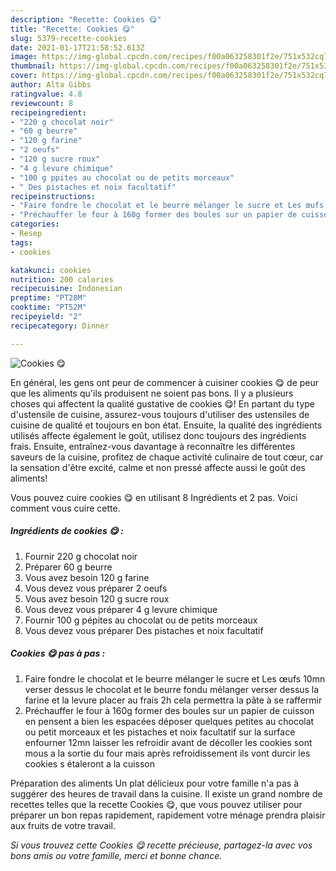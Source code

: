 ```yaml
---
description: "Recette: Cookies 😋"
title: "Recette: Cookies 😋"
slug: 5379-recette-cookies
date: 2021-01-17T21:58:52.613Z
image: https://img-global.cpcdn.com/recipes/f00a063258301f2e/751x532cq70/cookies-😋-photo-principale-de-la-recette.jpg
thumbnail: https://img-global.cpcdn.com/recipes/f00a063258301f2e/751x532cq70/cookies-😋-photo-principale-de-la-recette.jpg
cover: https://img-global.cpcdn.com/recipes/f00a063258301f2e/751x532cq70/cookies-😋-photo-principale-de-la-recette.jpg
author: Alta Gibbs
ratingvalue: 4.8
reviewcount: 8
recipeingredient:
- "220 g chocolat noir"
- "60 g beurre"
- "120 g farine"
- "2 oeufs"
- "120 g sucre roux"
- "4 g levure chimique"
- "100 g ppites au chocolat ou de petits morceaux"
- " Des pistaches et noix facultatif"
recipeinstructions:
- "Faire fondre le chocolat et le beurre mélanger le sucre et Les œufs 10mn verser dessus le chocolat et le beurre fondu mélanger verser dessus la farine et la levure placer au frais 2h cela permettra la pâte à se raffermir"
- "Préchauffer le four à 160g former des boules sur un papier de cuisson en pensent a bien les espacées déposer quelques petites au chocolat ou petit morceaux et les pistaches et noix facultatif sur la surface enfourner 12mn laisser les refroidir avant de décoller les cookies sont mous a la sortie du four mais après refroidissement ils vont durcir les cookies s étaleront a la cuisson"
categories:
- Resep
tags:
- cookies

katakunci: cookies 
nutrition: 200 calories
recipecuisine: Indonesian
preptime: "PT28M"
cooktime: "PT52M"
recipeyield: "2"
recipecategory: Dinner

---
```



![Cookies 😋](https://img-global.cpcdn.com/recipes/f00a063258301f2e/751x532cq70/cookies-😋-photo-principale-de-la-recette.jpg)

En général, les gens ont peur de commencer à cuisiner cookies 😋 de peur que les aliments qu'ils produisent ne soient pas bons. Il y a plusieurs choses qui affectent la qualité gustative de cookies 😋! En partant du type d'ustensile de cuisine, assurez-vous toujours d'utiliser des ustensiles de cuisine de qualité et toujours en bon état. Ensuite, la qualité des ingrédients utilisés affecte également le goût, utilisez donc toujours des ingrédients frais. Ensuite, entraînez-vous davantage à reconnaître les différentes saveurs de la cuisine, profitez de chaque activité culinaire de tout cœur, car la sensation d'être excité, calme et non pressé affecte aussi le goût des aliments!

<!--inarticleads1-->

Vous pouvez cuire cookies 😋 en utilisant 8 Ingrédients et 2 pas. Voici comment vous cuire cette.

##### Ingrédients de cookies 😋 :

1. Fournir 220 g chocolat noir
1. Préparer 60 g beurre
1. Vous avez besoin 120 g farine
1. Vous devez vous préparer 2 oeufs
1. Vous avez besoin 120 g sucre roux
1. Vous devez vous préparer 4 g levure chimique
1. Fournir 100 g pépites au chocolat ou de petits morceaux
1. Vous devez vous préparer  Des pistaches et noix facultatif




<!--inarticleads2-->

##### Cookies 😋 pas à pas :

1. Faire fondre le chocolat et le beurre mélanger le sucre et Les œufs 10mn verser dessus le chocolat et le beurre fondu mélanger verser dessus la farine et la levure placer au frais 2h cela permettra la pâte à se raffermir
1. Préchauffer le four à 160g former des boules sur un papier de cuisson en pensent a bien les espacées déposer quelques petites au chocolat ou petit morceaux et les pistaches et noix facultatif sur la surface enfourner 12mn laisser les refroidir avant de décoller les cookies sont mous a la sortie du four mais après refroidissement ils vont durcir les cookies s étaleront a la cuisson




<!--inarticleads1-->

<p>
Préparation des aliments Un plat délicieux pour votre famille n'a pas à suggérer des heures de travail dans la cuisine. Il existe un grand nombre de recettes telles que la recette Cookies 😋, que vous pouvez utiliser pour préparer un bon repas rapidement, rapidement votre ménage prendra plaisir aux fruits de votre travail.
</p>

<p>
<i>Si vous trouvez cette Cookies 😋 recette précieuse, partagez-la avec vos bons amis ou votre famille, merci et bonne chance.</i>
</p>
